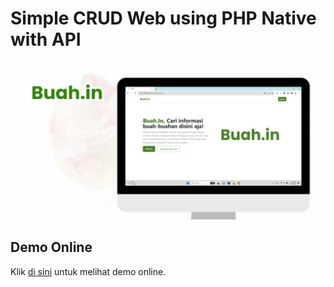 # Simple CRUD Web using PHP Native with API

![Buah Thumbnail](img/Buah.in%20Thumbnail.png)

## Demo Online 
Klik [di sini](https://sdlab.polbeng.web.id/web/rpl_6a/kelompok8_buah.in/index.php) untuk melihat demo online.
